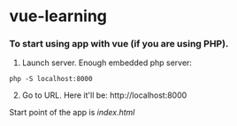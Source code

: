 # vue-learning

### To start using app with vue (if you are using PHP).

1. Launch server. Enough embedded php server:
```
php -S localhost:8000
```
2. Go to URL. Here it'll be:
http://localhost:8000

Start point of the app is *index.html*
